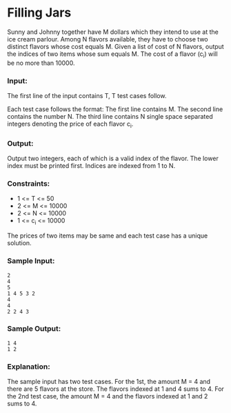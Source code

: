 Filling Jars
============

Sunny and Johnny together have M dollars which they intend to use at the ice cream parlour. Among N flavors available, they have to choose two distinct flavors whose cost equals M. Given a list of cost of N flavors, output the indices of two items whose sum equals M. The cost of a flavor (c<sub>i</sub>) will be no more than 10000.

### Input:

The first line of the input contains T, T test cases follow. 

Each test case follows the format: The first line contains M. The second line contains the number N. The third line contains N single space separated integers denoting the price of each flavor c<sub>i</sub>.

### Output:

Output two integers, each of which is a valid index of the flavor. The lower index must be printed first. Indices are indexed from 1 to N.

### Constraints:

* 1 <= T <= 50
* 2 <= M <= 10000
* 2 <= N <= 10000
* 1 <= c<sub>i</sub> <= 10000

The prices of two items may be same and each test case has a unique solution.

### Sample Input:

    2
    4
    5
    1 4 5 3 2
    4
    4
    2 2 4 3

### Sample Output:

    1 4
    1 2

### Explanation:

The sample input has two test cases. For the 1st, the amount M = 4 and there are 5 flavors at the store. The flavors indexed at 1 and 4 sums to 4. For the 2nd test case, the amount M = 4 and the flavors indexed at 1 and 2 sums to 4.
